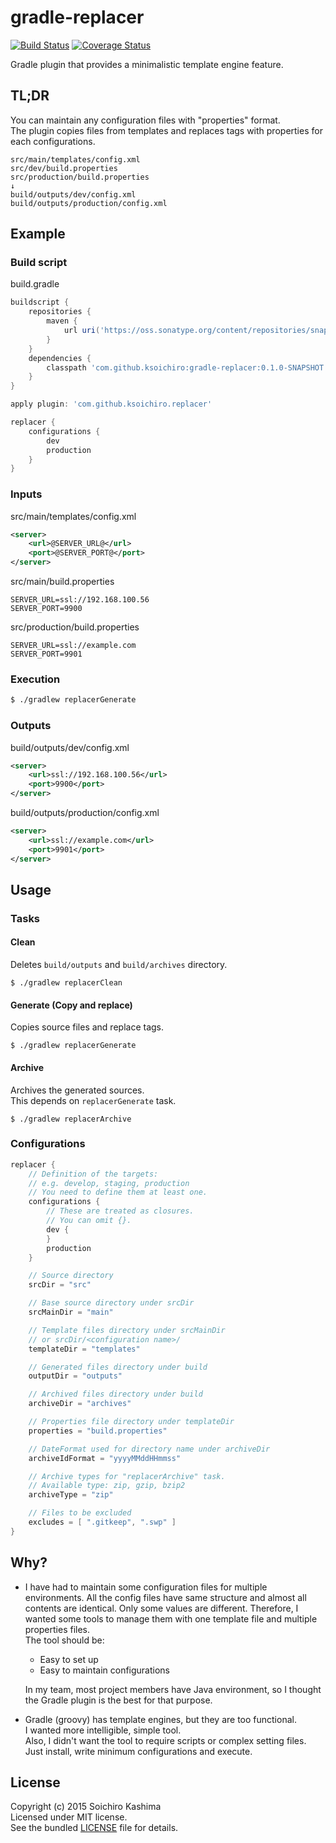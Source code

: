 gradle-replacer
===

[![Build Status](http://img.shields.io/travis/ksoichiro/gradle-replacer.svg?style=flat)](https://travis-ci.org/ksoichiro/gradle-replacer)
[![Coverage Status](https://coveralls.io/repos/ksoichiro/gradle-replacer/badge.svg?branch=master)](https://coveralls.io/r/ksoichiro/gradle-replacer?branch=master)

Gradle plugin that provides a minimalistic template engine feature.

## TL;DR

You can maintain any configuration files with "properties" format.  
The plugin copies files from templates and
replaces tags with properties for each configurations.

    src/main/templates/config.xml
    src/dev/build.properties
    src/production/build.properties
    ↓
    build/outputs/dev/config.xml
    build/outputs/production/config.xml

## Example

### Build script

build.gradle

```groovy
buildscript {
    repositories {
        maven {
            url uri('https://oss.sonatype.org/content/repositories/snapshots/')
        }
    }
    dependencies {
        classpath 'com.github.ksoichiro:gradle-replacer:0.1.0-SNAPSHOT'
    }
}

apply plugin: 'com.github.ksoichiro.replacer'

replacer {
    configurations {
        dev
        production
    }
}
```

### Inputs

src/main/templates/config.xml

```xml
<server>
    <url>@SERVER_URL@</url>
    <port>@SERVER_PORT@</port>
</server>
```

src/main/build.properties

```
SERVER_URL=ssl://192.168.100.56
SERVER_PORT=9900
```

src/production/build.properties

```
SERVER_URL=ssl://example.com
SERVER_PORT=9901
```

### Execution

```sh
$ ./gradlew replacerGenerate
```

### Outputs

build/outputs/dev/config.xml

```xml
<server>
    <url>ssl://192.168.100.56</url>
    <port>9900</port>
</server>
```

build/outputs/production/config.xml

```xml
<server>
    <url>ssl://example.com</url>
    <port>9901</port>
</server>
```


## Usage

### Tasks

#### Clean

Deletes `build/outputs` and `build/archives` directory.

```
$ ./gradlew replacerClean
```

#### Generate (Copy and replace)

Copies source files and replace tags.

```
$ ./gradlew replacerGenerate
```

#### Archive

Archives the generated sources.  
This depends on `replacerGenerate` task.

```
$ ./gradlew replacerArchive
```

### Configurations

```groovy
replacer {
    // Definition of the targets:
    // e.g. develop, staging, production
    // You need to define them at least one.
    configurations {
        // These are treated as closures.
        // You can omit {}.
        dev {
        }
        production
    }

    // Source directory
    srcDir = "src"

    // Base source directory under srcDir
    srcMainDir = "main"

    // Template files directory under srcMainDir
    // or srcDir/<configuration name>/
    templateDir = "templates"

    // Generated files directory under build
    outputDir = "outputs"

    // Archived files directory under build
    archiveDir = "archives"

    // Properties file directory under templateDir
    properties = "build.properties"

    // DateFormat used for directory name under archiveDir
    archiveIdFormat = "yyyyMMddHHmmss"

    // Archive types for "replacerArchive" task.
    // Available type: zip, gzip, bzip2
    archiveType = "zip"

    // Files to be excluded
    excludes = [ ".gitkeep", ".swp" ]
}
```

## Why?

* I have had to maintain some configuration files for multiple environments.
  All the config files have same structure and almost all contents are identical.
  Only some values are different.
  Therefore, I wanted some tools to manage them with one template file and multiple properties files.  
  The tool should be:
    * Easy to set up
    * Easy to maintain configurations

  In my team, most project members have Java environment,
  so I thought the Gradle plugin is the best for that purpose.
* Gradle (groovy) has template engines,
  but they are too functional.  
  I wanted more intelligible, simple tool.  
  Also, I didn't want the tool to require scripts or
  complex setting files.  
  Just install, write minimum configurations and execute.

## License

Copyright (c) 2015 Soichiro Kashima  
Licensed under MIT license.  
See the bundled [LICENSE](https://github.com/ksoichiro/gradle-android-git/blob/master/LICENSE) file for details.

